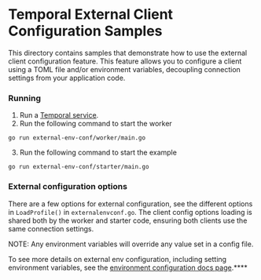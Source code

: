 # Temporal External Client Configuration Samples

This directory contains samples that demonstrate how to use the external client configuration feature.
This feature allows you to configure a client using a TOML file and/or environment variables,
decoupling connection settings from your application code.

### Running

1) Run a [Temporal service](https://github.com/temporalio/samples-go/tree/main/#how-to-use).
2) Run the following command to start the worker
```
go run external-env-conf/worker/main.go
```
3) Run the following command to start the example
```
go run external-env-conf/starter/main.go
```

### External configuration options

There are a few options for external configuration, see the different options in
`LoadProfile()` in `externalenvconf.go`. The client config options loading is shared 
both by the worker and starter code, ensuring both clients use the same connection settings.

NOTE: Any environment variables will override any value set in a config file.

To see more details on external env configuration, including setting environment variables,
see the [environment configuration docs page](TODO).****

